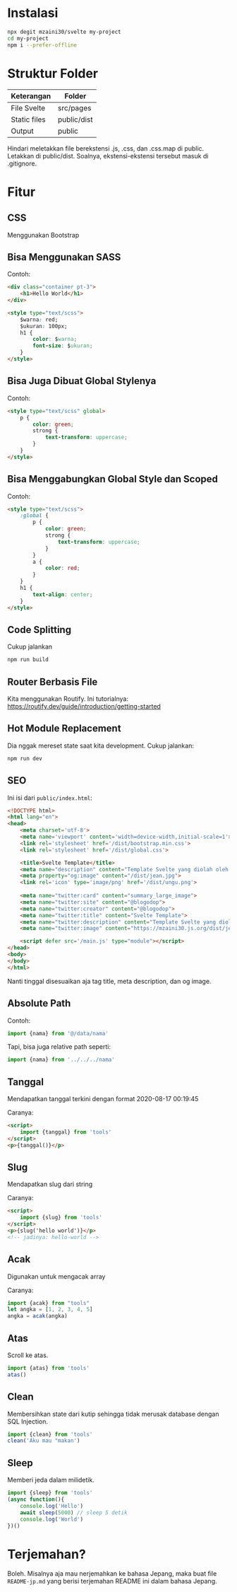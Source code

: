 # Instalasi

```bash
npx degit mzaini30/svelte my-project
cd my-project
npm i --prefer-offline
```

# Struktur Folder

| Keterangan | Folder |
|---|---|
| File Svelte | src/pages |
| Static files | public/dist |
| Output | public |

Hindari meletakkan file berekstensi .js, .css, dan .css.map di public. Letakkan di public/dist. Soalnya, ekstensi-ekstensi tersebut masuk di .gitignore.

# Fitur

## CSS

Menggunakan Bootstrap

## Bisa Menggunakan SASS

Contoh:

```html
<div class="container pt-3">
	<h1>Hello World</h1>
</div>

<style type="text/scss">
	$warna: red;
	$ukuran: 100px;
	h1 {
		color: $warna;
		font-size: $ukuran;
	}
</style>
```

## Bisa Juga Dibuat Global Stylenya

Contoh:

```html
<style type="text/scss" global>
	p {
		color: green;
		strong {
			text-transform: uppercase;
		}
	}
</style>
```

## Bisa Menggabungkan Global Style dan Scoped

Contoh: 

```html
<style type="text/scss">
	:global {
		p {
			color: green;
			strong {
				text-transform: uppercase;
			}
		}
		a {
			color: red;
		}
	}
	h1 {
		text-align: center;
	}
</style>
```

## Code Splitting

Cukup jalankan 

```bash
npm run build
```

## Router Berbasis File

Kita menggunakan Routify. Ini tutorialnya: https://routify.dev/guide/introduction/getting-started

## Hot Module Replacement

Dia nggak mereset state saat kita development. Cukup jalankan:

```bash
npm run dev
```

## SEO

Ini isi dari `public/index.html`:

```html
<!DOCTYPE html>
<html lang="en">
<head>
	<meta charset='utf-8'>
	<meta name='viewport' content='width=device-width,initial-scale=1'>
	<link rel='stylesheet' href='/dist/bootstrap.min.css'>
	<link rel='stylesheet' href='/dist/global.css'>

	<title>Svelte Template</title>
	<meta name="description" content="Template Svelte yang diolah oleh Zen">
	<meta property="og:image" content="/dist/jean.jpg">
	<link rel='icon' type='image/png' href='/dist/ungu.png'>
	
	<meta name="twitter:card" content="summary_large_image">
	<meta name="twitter:site" content="@blogodop">
	<meta name="twitter:creator" content="@blogodop">
	<meta name="twitter:title" content="Svelte Template">
	<meta name="twitter:description" content="Template Svelte yang diolah oleh Zen">
	<meta name="twitter:image" content="https://mzaini30.js.org/dist/jean.jpg">

	<script defer src='/main.js' type="module"></script>
</head>
<body>
</body>
</html>

```

Nanti tinggal disesuaikan aja tag title, meta description, dan og image.

## Absolute Path

Contoh:

```javascript
import {nama} from '@/data/nama'
```

Tapi, bisa juga relative path seperti:

```javascript
import {nama} from '../../../nama'
```

## Tanggal

Mendapatkan tanggal terkini dengan format 2020-08-17 00:19:45

Caranya:

```html
<script>
	import {tanggal} from 'tools'
</script>
<p>{tanggal()}</p>
```

## Slug

Mendapatkan slug dari string

Caranya:

```html
<script>
	import {slug} from 'tools'
</script>
<p>{slug('hello world')}</p>
<!-- jadinya: hello-world -->
```

## Acak

Digunakan untuk mengacak array

Caranya:

```javascript
import {acak} from "tools"
let angka = [1, 2, 3, 4, 5]
angka = acak(angka)
```

## Atas

Scroll ke atas.

```javascript
import {atas} from 'tools'
atas()
```

## Clean

Membersihkan state dari kutip sehingga tidak merusak database dengan SQL Injection.

```javascript
import {clean} from 'tools'
clean('Aku mau "makan')
```

## Sleep

Memberi jeda dalam milidetik.

```javascript
import {sleep} from 'tools'
(async function(){
	console.log('Hello')
	await sleep(5000) // sleep 5 detik
	console.log('World')
})()
```

# Terjemahan?

Boleh. Misalnya aja mau nerjemahkan ke bahasa Jepang, maka buat file `README-jp.md` yang berisi terjemahan README ini dalam bahasa Jepang.
